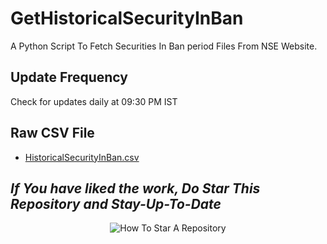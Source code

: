 # GetHistoricalSecurityInBan
A Python Script To Fetch Securities In Ban period Files From NSE Website.

## Update Frequency
Check for updates daily at 09:30 PM IST

## Raw CSV File
- [HistoricalSecurityInBan.csv](https://techfanetechnologies.github.io/GetHistoricalSecurityInBan/HistoricalSecurityInBan.csv)

## _If You have liked the work, Do Star This Repository and Stay-Up-To-Date_
<p align="center">
  <img src="https://user-images.githubusercontent.com/96371033/180197157-aabda812-828b-4cf7-97a6-a4b9bdd8b151.gif" alt="How To Star A Repository">
</p>


